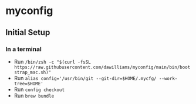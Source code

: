# myconfig

## Initial Setup

### In a terminal
- Run `/bin/zsh -c "$(curl -fsSL https://raw.githubusercontent.com/dawilliams/myconfig/main/bin/bootstrap_mac.sh)"`
- Run `alias config='/usr/bin/git --git-dir=$HOME/.mycfg/ --work-tree=$HOME'`
- Run `config checkout`
- Run `brew bundle`
